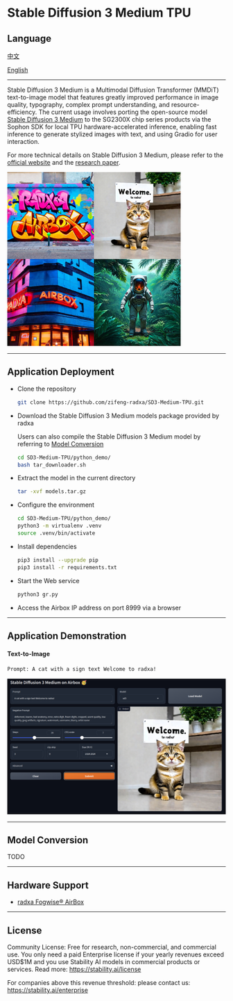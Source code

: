 # Stable Diffusion 3 Medium TPU

## Language
[中文](README_ZH.md)

[English](README.md)

---
Stable Diffusion 3 Medium is a Multimodal Diffusion Transformer (MMDiT) text-to-image model that features greatly improved performance in image quality, typography, complex prompt understanding, and resource-efficiency. The current usage involves porting the open-source model [Stable Diffusion 3 Medium](https://huggingface.co/stabilityai/stable-diffusion-3-medium) to the SG2300X chip series products via the Sophon SDK for local TPU hardware-accelerated inference, enabling fast inference to generate stylized images with text, and using Gradio for user interaction.

For more technical details on Stable Diffusion 3 Medium, please refer to the [official website](https://stability.ai/news/stable-diffusion-3) and the [research paper](https://stability.ai/news/stable-diffusion-3-research-paper).

<img src="./assest/preview.jpg" width=400/>

---
## Application Deployment

- Clone the repository

  ```bash
  git clone https://github.com/zifeng-radxa/SD3-Medium-TPU.git
  ```

- Download the Stable Diffusion 3 Medium models package provided by radxa

  Users can also compile the Stable Diffusion 3 Medium model by referring to [Model Conversion](#Model-Conversion)

  ```bash
  cd SD3-Medium-TPU/python_demo/
  bash tar_downloader.sh
  ```
- Extract the model in the current directory
  ```bash
  tar -xvf models.tar.gz
  ```

- Configure the environment

  ```bash
  cd SD3-Medium-TPU/python_demo/
  python3 -m virtualenv .venv
  source .venv/bin/activate
  ```

- Install dependencies

  ```bash
  pip3 install --upgrade pip
  pip3 install -r requirements.txt
  ```

- Start the Web service

  ```bash
  python3 gr.py
  ```

- Access the Airbox IP address on port 8999 via a browser

---

## Application Demonstration

#### Text-to-Image

```bash
Prompt: A cat with a sign text Welcome to radxa!
```
<img src="./assest/preview_2.jpg" width=700/>

---
## Model Conversion
TODO

---

## Hardware Support
- [radxa Fogwise® AirBox](https://radxa.com/products/fogwise/airbox)

---
## License
Community License: Free for research, non-commercial, and commercial use. You only need a paid Enterprise license if your yearly revenues exceed USD$1M and you use Stability AI models in commercial products or services. Read more: https://stability.ai/license

For companies above this revenue threshold: please contact us: https://stability.ai/enterprise